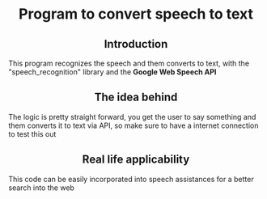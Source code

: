 
<h1 align="center"> Program to convert speech to text </h1>
<h2 align="center"> Introduction</h2>
<p> This program recognizes the speech and them converts to text, with the "speech_recognition" library and the <strong> Google Web Speech API</strong> </p>
<h2 align="center"> The idea behind</h2>
<p> The logic is pretty straight forward, you get the user to say something and them converts it to text via API, so make sure to have a internet connection to test this out</p>
<h2 align="center"> Real life applicability</h2>
<p> This code can be easily incorporated into speech assistances for a better search into the web </p>

